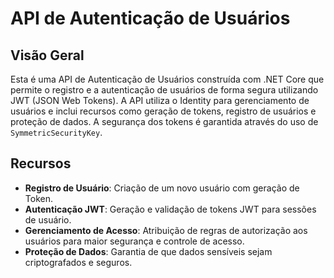 # API de Autenticação de Usuários

## Visão Geral

Esta é uma API de Autenticação de Usuários construída com .NET Core que permite o registro e a autenticação de usuários de forma segura utilizando JWT (JSON Web Tokens). A API utiliza o Identity para gerenciamento de usuários e inclui recursos como geração de tokens, registro de usuários e proteção de dados. A segurança dos tokens é garantida através do uso de `SymmetricSecurityKey`.

## Recursos

- **Registro de Usuário**: Criação de um novo usuário com geração de Token.
- **Autenticação JWT**: Geração e validação de tokens JWT para sessões de usuário.
- **Gerenciamento de Acesso**: Atribuição de regras de autorização aos usuários para maior segurança e controle de acesso.
- **Proteção de Dados**: Garantia de que dados sensíveis sejam criptografados e seguros.
